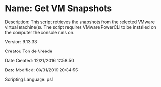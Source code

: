 ﻿# Name: Get VM Snapshots

Description: This script retrieves the snapshots from the selected VMware virtual machine(s). The script requires VMware PowerCLI to be installed on the computer the console runs on.

Version: 9.13.33

Creator: Ton de Vreede

Date Created: 12/21/2016 12:58:50

Date Modified: 03/31/2019 20:34:55

Scripting Language: ps1

